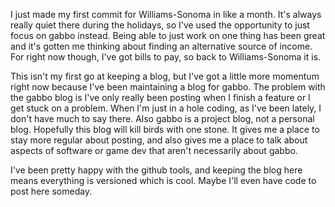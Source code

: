 I just made my first commit for Williams-Sonoma in like a month. It's always really quiet there during the holidays, so I've used the opportunity to just focus on gabbo instead. Being able to just work on one thing has been great and it's gotten me thinking about finding an alternative source of income. For right now though, I've got bills to pay, so back to Williams-Sonoma it is.

This isn't my first go at keeping a blog, but I've got a little more momentum right now because I've been maintaining a blog for gabbo. The problem with the gabbo blog is I've only really been posting when I finish a feature or I get stuck on a problem. When I'm just in a hole coding, as I've been lately, I don't have much to say there. Also gabbo is a project blog, not a personal blog. Hopefully this blog will kill birds with one stone. It gives me a place to stay more regular about posting, and also gives me a place to talk about aspects of software or game dev that aren't necessarily about gabbo.

I've been pretty happy with the github tools, and keeping the blog here means everything is versioned which is cool. Maybe I'll even have code to post here someday.
